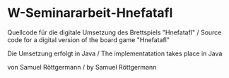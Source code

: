 # W-Seminararbeit-Hnefatafl
Quellcode für die digitale Umsetzung des Brettspiels "Hnefatafl" /
Source code for a digital version of the board game "Hnefatafl"

Die Umsetzung erfolgt in Java / The implementatation takes place in Java

von Samuel Röttgermann / by Samuel Röttgermann
